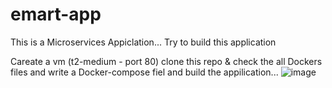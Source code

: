 # emart-app
This is a Microservices Appiclation...
    Try to build this application

Careate a vm (t2-medium - port 80)
  clone this repo & check the all Dockers files
  and write a Docker-compose fiel and build the appilication...
![image](https://github.com/runtiru/EmartApp/assets/139347931/76beb7dd-3b70-4b62-b256-d5bca9978618)


